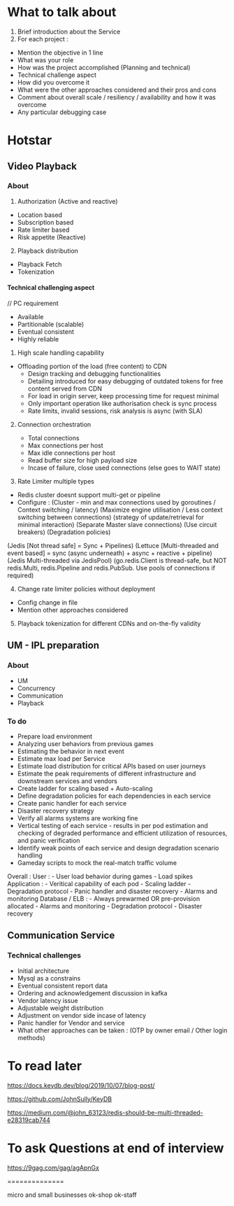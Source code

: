 
# What to talk about

1. Brief introduction about the Service
2. For each project :
  * Mention the objective in 1 line
  * What was your role
  * How was the project accomplished (Planning and technical)
  * Technical challenge aspect
  * How did you overcome it
  * What were the other approaches considered and their pros and cons
  * Comment about overall scale / resiliency / availability and how it was overcome
  * Any particular debugging case


# Hotstar

## Video Playback

### About
1. Authorization (Active and reactive)
  - Location based
  - Subscription based
  - Rate limiter based
  - Risk appetite (Reactive)

2. Playback distribution
  - Playback Fetch
  - Tokenization

#### Technical challenging aspect
// PC requirement
  - Available
  - Partitionable (scalable)
  - Eventual consistent
  - Highly reliable

1. High scale handling capability
  - Offloading portion of the load (free content) to CDN
    - Design tracking and debugging functionalities
    - Detailing introduced for easy debugging of outdated tokens for free content served from CDN
    - For load in origin server, keep processing time for request minimal
    - Only important operation like authorisation check is sync process
    - Rate limits, invalid sessions, risk analysis is async (with SLA)

2. Connection orchestration
    - Total connections
    - Max connections per host
    - Max idle connections per host
    - Read buffer size for high payload size
    - Incase of failure, close used connections (else goes to WAIT state)

3. Rate Limiter multiple types
  - Redis cluster doesnt support multi-get or pipeline
  - Configure :
  (Cluster - min and max connections used by goroutines / Context switching / latency)
  (Maximize engine utilisation / Less context switching between connections)
  (strategy of update/retrieval for minimal interaction)
  (Separate Master slave connections)
  (Use circuit breakers)
  (Degradation policies)

  (Jedis [Not thread safe] = Sync + Pipelines)
  (Lettuce [Multi-threaded and event based] = sync (async underneath) + async + reactive + pipeline)
  (Jedis Multi-threaded via JedisPool)
  (go.redis.Client is thread-safe, but NOT redis.Multi, redis.Pipeline and redis.PubSub. Use pools of connections if required)

4. Change rate limiter policies without deployment
  - Config change in file
  - Mention other approaches considered
5. Playback tokenization for different CDNs and on-the-fly validity


## UM - IPL preparation

### About
- UM
- Concurrency
- Communication
- Playback

### To do

- Prepare load environment
- Analyzing user behaviors from previous games
- Estimating the behavior in next event
- Estimate max load per Service
- Estimate load distribution for critical APIs based on user journeys
- Estimate the peak requirements of different infrastructure and downstream services and vendors
- Create ladder for scaling based + Auto-scaling
- Define degradation policies for each dependencies in each service
- Create panic handler for each service
- Disaster recovery strategy
- Verify all alarms systems are working fine
- Vertical testing of each service - results in per pod estimation and checking of degraded performance and efficient utilization of resources, and panic verification
- Identify weak points of each service and design degradation scenario handling
- Gameday scripts to mock the real-match traffic volume

Overall :
  User :
    - User load behavior during games
    - Load spikes  
  Application :
    - Veritical capability of each pod
    - Scaling ladder
    - Degradation protocol
    - Panic handler and disaster recovery
    - Alarms and monitoring
  Database / ELB :
    - Always prewarmed OR pre-provision allocated
    - Alarms and monitoring
    - Degradation protocol
    - Disaster recovery



## Communication Service

### Technical challenges

- Initial architecture
- Mysql as a constrains
- Eventual consistent report data
- Ordering and acknowledgement discussion in kafka
- Vendor latency issue
- Adjustable weight distribution
- Adjustment on vendor side incase of latency
- Panic handler for Vendor and service
- What other approaches can be taken : (OTP by owner email / Other login methods)


# To read later

https://docs.keydb.dev/blog/2019/10/07/blog-post/

https://github.com/JohnSully/KeyDB

https://medium.com/@john_63123/redis-should-be-multi-threaded-e28319cab744


# To ask Questions at end of interview

https://9gag.com/gag/agApnGx


==============

micro and small businesses
ok-shop
ok-staff
